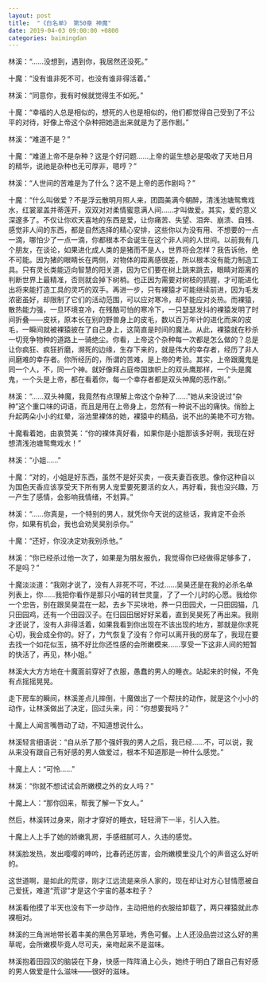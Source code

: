```yaml
---
layout: post
title:  "《白名单》 第50章 神魔"
date: 2019-04-03 09:00:00 +0800
categories: baimingdan
---
```


林溪：“……没想到，遇到你，我居然还没死。”

十魔：“没有谁非死不可，也没有谁非得活着。”

林溪：“同意你，我有时候就觉得生不如死。”

十魔：“幸福的人总是相似的，想死的人也是相似的，他们都觉得自己受到了不公平的对待，好像上帝这个杂种把她造出来就是为了恶作剧。”

林溪：“难道不是？”

十魔：“难道上帝不是杂种？这是个好问题……上帝的诞生想必是吸收了天地日月的精华，说祂是杂种也无可厚非，嗯哼？”

林溪：“人世间的苦难是为了什么？这不是上帝的恶作剧吗？”

十魔：“什么叫做爱？不是浮云散明月照人来，团圆美满今朝醉，清浅池塘鸳鸯戏水，红裳翠盖并蒂莲开，双双对对柔情蜜意满人间……才叫做爱。其实，爱的意义深邃多了。不仅让你欢天喜地的东西是爱，让你痛苦、失望、泪奔、崩溃、自残、感觉非人间的东西，都是自然选择的精心安排，这些你以为没有用、不想要的一点一滴，哪怕少了一点一滴，你都根本不会诞生在这个非人间的人世间。以前我有几个朋友，在谈论，如果进化成人类的是猪而不是人，世界将会怎样？我告诉他，绝不可能。因为猪的眼睛长在两侧，对物体的距离感很差，所以根本没有能力制造工具。只有灵长类能迈向智慧的阳关道，因为它们要在树上跳来跳去，眼睛对距离的判断世界上最精准，否则就会掉下树梢。也正因为需要对树枝的抓握，才可能进化出将来能打造工具的灵巧的双手。再进一步，只有裸猿才可能继续前进，因为毛发浓密虽好，却限制了它们的活动范围，可以应对寒冷，却不能应对炎热。而裸猿，散热能力强，一旦环境变冷，在残酷可怕的寒冷下，一只瑟瑟发抖的裸猿发明了时间折叠——皮袄，原本长在别的野兽身上的皮毛，数以百万年计的进化而来的皮毛，一瞬间就被裸猿披在了自己身上，这简直是时间的魔法。从此，裸猿就在秒杀一切竞争物种的道路上一骑绝尘。你看，上帝这个杂种每一次都是怎么做的？总是让你疯狂、疯狂折磨，濒死的边缘，生存下来的，就是伟大的幸存者，经历了非人间磨难的幸存者。你所经历的，所谓的苦难，是上帝的考验。其实，上帝跟魔鬼是同一个人，不，同一个神。就好像拜占庭帝国旗帜上的双头鹰那样，一个头是魔鬼，一个头是上帝，都在看着你，每一个幸存者都是双头神魔的恶作剧。”

林溪：“……双头神魔，我竟然有点理解上帝这个杂种了……”她从来没说过“杂种”这个重口味的词语，而且是用在上帝身上，忽然有一种说不出的痛快。俏脸上升起两朵小小的红晕，浴池里裸体的她，裸猿中的精品，说不出的美艳不可方物。

十魔看着她，由衷赞美：“你的裸体真好看，如果你是小姐那该多好啊，我现在好想清浅池塘鸳鸯戏水！”

林溪：“小姐……”

十魔：“对的，小姐是好东西，虽然不是好买卖，一夜夫妻百夜恩。像你这种自以为国色天香应该享受天下所有男人宠爱要死要活的女人，再好看，我也没兴趣，万一产生了感情，会影响我情绪，不划算。”

林溪：“……你真是，一个特别的男人，就凭你今天说的这些话，我肯定不会杀你，如果有机会，我也会劝吴昊别杀你。”

十魔：“还好，你没决定劝我别杀他。”

林溪：“你已经杀过他一次了，如果是为朋友报仇，我觉得你已经做得足够多了，不是吗？”

十魔淡淡道：“我刚才说了，没有人非死不可，不过……吴昊还是在我的必杀名单列表上，你……我把你看作是那只小喵的转世灵童，了了一个儿时的心愿。我给你一个忠告，别在跟吴昊混在一起，去乡下买块地，养一只田园犬，一只田园猫，几只田园鸡，还有一个田园汉子。在归园田居好好呆着，直到吴昊死了再出来。我刚才还说了，没有人非得活着，如果我看到你出现在不该出现的地方，那就是你求死心切，我会成全你的。好了，力气恢复了没有？你可以离开我的房车了，我现在要去找一个如花似玉，搞不好比你还性感的会所嫩模来……享受一下这非人间的短暂的快活了，再见，林小姐。”

林溪大大方方地在十魔面前穿好了衣服，愚蠢的男人的睡衣。站起来的时候，不免有点摇摇晃晃。

走下房车的瞬间，林溪差点儿摔倒，十魔做出了一个帮扶的动作，就是这个小小的动作，让林溪做出了决定，回过头来，问：“你想要我吗？”

十魔上人闻言嘴唇动了动，不知道想说什么。

林溪轻言细语说：“自从杀了那个强奸我的男人之后，我已经……不，可以说，我从来没有跟自己有好感的男人做爱过，根本不知道那是一种什么感觉。”

十魔上人：“可怜……”

林溪：“你就不想试试会所嫩模之外的女人吗？”

十魔上人：“那你回来，帮我了解一下女人。”

然后，林溪转过身来，刚才才穿好的睡衣，轻轻滑下一半，引人入胜。

十魔上人上手了她的娇嫩乳房，手感细腻可人，久违的感觉。

林溪脸发热，发出嘤嘤的呻吟，比春药还厉害，会所嫩模里没几个的声音这么好听的。

这世道啊，是如此的荒谬，刚才江远流是来杀人家的，现在却让对方心甘情愿被自己爱抚，难道“荒谬”才是这个宇宙的基本粒子？

林溪看他摸了半天也没有下一步动作，主动把他的衣服给卸载了，两只裸猿就此赤裸相对。

林溪的三角洲地带长着丰美的黑色芳草地，秀色可餐。上人还没品尝过这么好的黑草呢，会所嫩模毕竟人尽可夫，亲吻起来不是滋味。

林溪抱着田园汉的脑袋在下身，快感一阵阵涌上心头，她终于明白了跟自己有好感的男人做爱是什么滋味——很好的滋味。